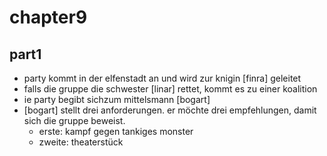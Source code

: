 # chapter9

## part1

* party kommt in der elfenstadt an und wird zur knigin [finra] geleitet
* falls die gruppe die schwester [linar] rettet, kommt es zu einer koalition
* ie party begibt sichzum mittelsmann [bogart]
* [bogart] stellt drei anforderungen. er möchte drei empfehlungen, damit sich die gruppe beweist.
  * erste: kampf gegen tankiges monster
  * zweite: theaterstück
